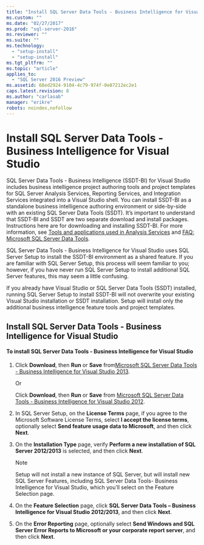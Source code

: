 ```yaml
---
title: "Install SQL Server Data Tools - Business Intelligence for Visual Studio | Microsoft Docs"
ms.custom: ""
ms.date: "02/27/2017"
ms.prod: "sql-server-2016"
ms.reviewer: ""
ms.suite: ""
ms.technology: 
  - "setup-install"
  - "setup-install"
ms.tgt_pltfrm: ""
ms.topic: "article"
applies_to: 
  - "SQL Server 2016 Preview"
ms.assetid: 68ed2924-9104-4c79-974f-0e87212ec2e1
caps.latest.revision: 8
ms.author: "carlasab"
manager: "erikre"
robots: noindex,nofollow
---
```

# Install SQL Server Data Tools - Business Intelligence for Visual Studio
  SQL Server Data Tools - Business Intelligence (SSDT-BI) for Visual Studio includes business intelligence project authoring tools and project templates for SQL Server Analysis Services, Reporting Services, and Integration Services integrated into a Visual Studio shell. You can install SSDT-BI as a standalone business intelligence authoring environment or side-by-side with an existing SQL Server Data Tools (SSDT). It’s important to understand that SSDT-BI and SSDT are two separate download and install packages. Instructions here are for downloading and installing SSDT-BI. For more information, see [Tools and applications used in Analysis Services](../analysis-services/tools-and-applications-used-in-analysis-services.md) and [FAQ: Microsoft SQL Server Data Tools](http://msdn.microsoft.com/data/hh322942).  
  
 SQL Server Data Tools - Business Intelligence for Visual Studio uses SQL Server Setup to install the SSDT-BI environment as a shared feature. If you are familiar with SQL Server Setup, this process will seem familiar to you; however, if you have never run SQL Server Setup to install additional SQL Server features, this may seem a little confusing.  
  
 If you already have Visual Studio or SQL Server Data Tools (SSDT) installed, running SQL Server Setup to install SSDT-BI will not overwrite your existing Visual Studio installation or SSDT installation. Setup will install only the additional business intelligence feature tools and project templates.  
  
## Install SQL Server Data Tools - Business Intelligence for Visual Studio  
  
#### To install SQL Server Data Tools - Business Intelligence for Visual Studio  
  
1.  Click **Download**, then **Run** or **Save** from[Microsoft SQL Server Data Tools - Business Intelligence for Visual Studio 2013](http://go.microsoft.com/fwlink/p/?LinkId=396526).  
  
     Or  
  
     Click **Download**, then **Run** or **Save** from [Microsoft SQL Server Data Tools - Business Intelligence for Visual Studio 2012](http://go.microsoft.com/fwlink/p/?LinkID=273673).  
  
2.  In SQL Server Setup, on the **License Terms** page, if you agree to the Microsoft Software License Terms, select **I accept the license terms**, optionally select **Send feature usage data to Microsoft**, and then click  **Next**.  
  
3.  On the **Installation Type** page, verify **Perform a new installation of SQL Server 2012/2013** is selected, and then click **Next**.  
  
    > [!NOTE]  
    >  Setup will not install a new instance of SQL Server, but will install new SQL Server Features, including SQL Server Data Tools- Business Intelligence for Visual Studio, which you’ll select on the Feature Selection page.  
  
4.  On the **Feature Selection** page, click **SQL Server Data Tools – Business Intelligence for Visual Studio 2012/2013**, and then click **Next**.  
  
5.  On the **Error Reporting** page, optionally select **Send Windows and SQL Server Error Reports to Microsoft or your corporate report server**, and then click **Next**.  
  
  